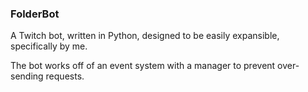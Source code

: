 ### FolderBot

A Twitch bot, written in Python, designed to be easily expansible, specifically by me.

The bot works off of an event system with a manager to prevent over-sending requests.
